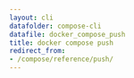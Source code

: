 ```yaml
---
layout: cli
datafolder: compose-cli
datafile: docker_compose_push
title: docker compose push
redirect_from:
- /compose/reference/push/
---
```

<!--
Sorry, but the contents of this page are automatically generated from
Docker's source code. If you want to suggest a change to the text that appears
here, you'll need to find the string by searching this repo:
https://github.com/docker/compose
-->
